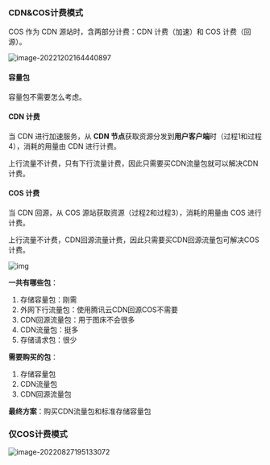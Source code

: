 ### CDN&COS计费模式

COS 作为 CDN 源站时，含两部分计费：CDN 计费（加速）和 COS 计费（回源）。

![image-20221202164440897](https://cdn.jsdelivr.net/gh/sxfinn/CDN/img/202212021644006.png)

#### 容量包

容量包不需要怎么考虑。



#### CDN 计费

当 CDN 进行加速服务，从 **CDN 节点**获取资源分发到**用户客户端**时（过程1和过程4），消耗的用量由 CDN 进行计费。



上行流量不计费，只有下行流量计费，因此只需要买CDN流量包就可以解决CDN计费。

#### COS 计费

当 CDN 回源，从 COS 源站获取资源（过程2和过程3），消耗的用量由 COS 进行计费。



上行流量不计费，CDN回源流量计费，因此只需要买CDN回源流量包可解决COS计费。

![img](https://cdn.jsdelivr.net/gh/sxfinn/CDN/img/202212021644944.png)

**一共有哪些包**：

1. 存储容量包：刚需
2. 外网下行流量包：使用腾讯云CDN回源COS不需要
3. CDN回源流量包：用于图床不会很多
4. CDN流量包：挺多
5. 存储请求包：很少



**需要购买的包**：

1. 存储容量包
2. CDN流量包
3. CDN回源流量包



**最终方案**：购买CDN流量包和标准存储容量包







### 仅COS计费模式

![image-20220827195133072](https://cdn.jsdelivr.net/gh/sxfinn/CDN/img/202212021645202.png)